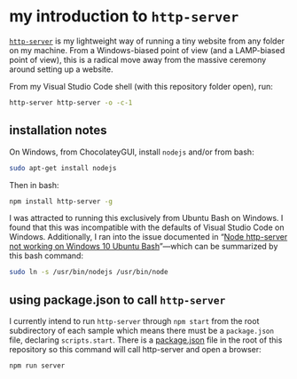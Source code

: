 # my introduction to `http-server`

[`http-server`](https://www.npmjs.com/package/http-server) is my lightweight way of running a tiny website from any folder on my machine. From a Windows-biased point of view (and a LAMP-biased point of view), this is a radical move away from the massive ceremony around setting up a website.

From my Visual Studio Code shell (with this repository folder open), run:

```bash
http-server http-server -o -c-1
```

## installation notes

On Windows, from ChocolateyGUI, install `nodejs` and/or from bash:

```bash
sudo apt-get install nodejs
```

Then in bash:

```bash
npm install http-server -g
```

I was attracted to running this exclusively from Ubuntu Bash on Windows. I found that this was incompatible with the defaults of Visual Studio Code on Windows. Additionally, I ran into the issue documented in “[Node http-server not working on Windows 10 Ubuntu Bash](https://stackoverflow.com/questions/37497914/node-http-server-not-working-on-windows-10-ubuntu-bash)”—which can be summarized by this bash command:

```bash
sudo ln -s /usr/bin/nodejs /usr/bin/node
```

## using package.json to call `http-server`

I currently intend to run `http-server` through `npm start` from the root subdirectory of each sample which means there must be a `package.json` file, declaring `scripts.start`. There is a [package.json](../package.json) file in the root of this repository so this command will call http-server and open a browser:

```bash
npm run server
```